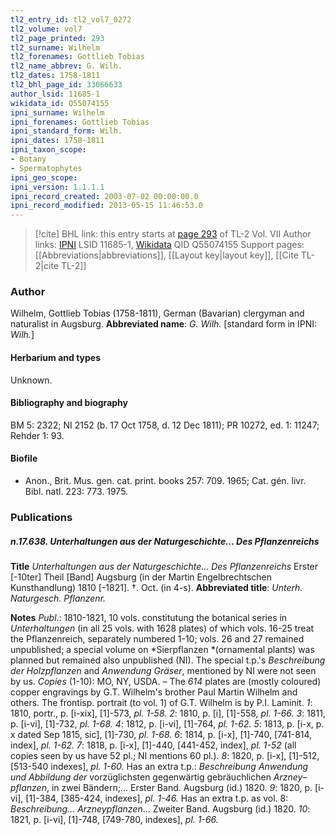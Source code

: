 ```yaml
---
tl2_entry_id: tl2_vol7_0272
tl2_volume: vol7
tl2_page_printed: 293
tl2_surname: Wilhelm
tl2_forenames: Gottlieb Tobias
tl2_name_abbrev: G. Wilh.
tl2_dates: 1758-1811
tl2_bhl_page_id: 33066633
author_lsid: 11685-1
wikidata_id: Q55074155
ipni_surname: Wilhelm
ipni_forenames: Gottlieb Tobias
ipni_standard_form: Wilh.
ipni_dates: 1758-1811
ipni_taxon_scope: 
- Botany
- Spermatophytes
ipni_geo_scope: 
ipni_version: 1.1.1.1
ipni_record_created: 2003-07-02 00:00:00.0
ipni_record_modified: 2013-05-15 11:46:53.0
---
```


> [!cite] BHL link: this entry starts at [page 293](https://www.biodiversitylibrary.org/page/33066633) of TL-2 Vol. VII
> Author links: [IPNI](https://www.ipni.org/a/11685-1) LSID 11685-1, [Wikidata](https://www.wikidata.org/wiki/Q55074155) QID Q55074155
> Support pages: [[Abbreviations|abbreviations]], [[Layout key|layout key]], [[Cite TL-2|cite TL-2]]

### Author

Wilhelm, Gottlieb Tobias (1758-1811), German (Bavarian) clergyman and naturalist in Augsburg. 
**Abbreviated name**: *G. Wilh.* \[standard form in IPNI: *Wilh.*\]

#### Herbarium and types

Unknown.

#### Bibliography and biography

BM 5: 2322; NI 2152 (b. 17 Oct 1758, d. 12 Dec 1811); PR 10272, ed. 1: 11247; Rehder 1: 93.

#### Biofile

- Anon., Brit. Mus. gen. cat. print. books 257: 709. 1965; Cat. gén. livr. Bibl. natl. 223: 773. 1975.

### Publications

##### n.17.638. Unterhaltungen aus der Naturgeschichte... Des Pflanzenreichs

**Title**
*Unterhaltungen aus der Naturgeschichte... Des Pflanzenreichs* Erster \[-10ter\] Theil \[Band\] Augsburg (in der Martin Engelbrechtschen Kunsthandlung) 1810 \[-1821\]. †. Oct. (in 4-s).
**Abbreviated title**: *Unterh. Naturgesch. Pflanzenr.*

**Notes**
*Publ*.: 1810-1821, 10 vols. constitutung the botanical series in *Unterhaltungen* (in all 25 vols. with 1628 plates) of which vols. 16-25 treat the Pflanzenreich, separately numbered 1-10; vols. 26 and 27 remained unpublished; a special volume on *Sierpflanzen *(ornamental plants) was planned but remained also unpublished (NI). The special t.p.'s *Beschreibung der Holzpflanzen* and *Anwendung Gräser*, mentioned by NI were not seen by us. *Copies* (1-10): MO, NY, USDA. – The *614* plates are (mostly coloured) copper engravings by G.T. Wilhelm's brother Paul Martin Wilhelm and others. The frontisp. portrait (to vol. 1) of G.T. Wilhelm is by P.I. Laminit.
*1*: 1810, portr., p. \[i-xix\], \[1\]-573, *pl. 1-58.*
*2*: 1810, p. \[i\], \[1\]-558, *pl. 1-66.*
*3*: 1811, p. \[i-vi\], \[1\]-732, *pl. 1-68.*
*4*: 1812, p. \[i-vi\], \[1\]-764, *pl. 1-62.*
*5*: 1813, p. \[i-x, p. x dated Sep 1815, sic\], \[1\]-730, *pl. 1-68.*
*6*: 1814, p. \[i-x\], \[1\]-740, \[741-814, index\], *pl. 1-62.*
*7*: 1818, p. \[i-x\], \[1\]-440, \[441-452, index\], *pl. 1-52* (all copies seen by us have 52 pl.; NI mentions 60 pl.).
*8*: 1820, p. \[i-x\], \[1\]-512, \[513-540 indexes\], *pl. 1-60.* Has an extra t.p.: *Beschreibung* *Anwendung und Abbildung der* vorzüglichsten gegenwärtig gebräuchlichen *Arzney*– *pflanzen*, in zwei Bändern;... Erster Band. Augsburg (id.) 1820.
*9*: 1820, p. \[i-vi\], \[1\]-384, \[385-424, indexes\], *pl. 1-46.* Has an extra t.p. as vol. 8:
*Beschreibung... Arzneypflanzen*... Zweiter Band. Augsburg (id.) 1820.
*10*: 1821, p. \[i-vi\], \[1\]-748, \[749-780, indexes\], *pl. 1-66.*

